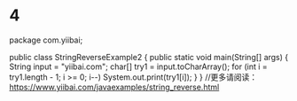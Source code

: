 # 4
package com.yiibai;

public class StringReverseExample2 {
    public static void main(String[] args) {
        String input = "yiibai.com";
        char[] try1 = input.toCharArray();
        for (int i = try1.length - 1; i >= 0; i--)
            System.out.print(try1[i]);
    }
}
//更多请阅读：https://www.yiibai.com/javaexamples/string_reverse.html

